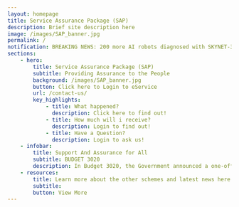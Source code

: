 ```yaml
---
layout: homepage
title: Service Assurance Package (SAP)
description: Brief site description here
image: /images/SAP_banner.jpg
permalink: /
notification: BREAKING NEWS: 200 more AI robots diagnosed with SKYNET-3020 as new cases in Singapore edged up to 52,000
sections:
    - hero:
        title: Service Assurance Package (SAP)
        subtitle: Providing Assurance to the People
        background: /images/SAP_banner.jpg
        button: Click here to Login to eService
        url: /contact-us/
        key_highlights:
            - title: What happened?
              description: Click here to find out! 
            - title: How much will i receive?
              description: Login to find out!
            - title: Have a Question?
              description: Login to ask us!             
    - infobar:
        title: Support And Assurance for All
        subtitle: BUDGET 3020
        description: In Budget 3020, the Government announced a one-off Service Assurance Package (SAP) payment for all eligible citizens. This measures are part of the nation’s effort to help all Singaporeans with their household expenses during this period of uncertainty. All adult Singaporeans will benefit, with more help given to the less well-off.
    - resources:
        title: Learn more about the other schemes and latest news here
        subtitle:
        button: View More
---
```

